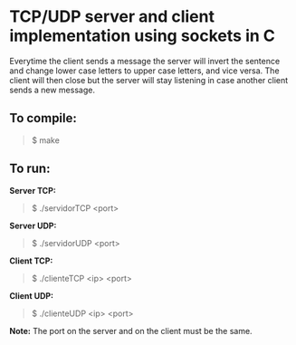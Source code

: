 # TCP/UDP server and client implementation using sockets in C 

Everytime the client sends a message the server will invert the sentence and change lower case letters to upper case letters, and vice versa. The client will then close but the server will stay listening in case another client sends a new message.

## To compile:
> $ make
## To run:
<b>Server TCP:</b> <br>

> $ ./servidorTCP \<port\>

<b>Server UDP:</b>

> $ ./servidorUDP \<port\>
  
<b>Client TCP:</b>

> $ ./clienteTCP \<ip\> \<port\>

<b>Client UDP:</b>

> $ ./clienteUDP \<ip\> \<port\>
  
<b>Note:</b> The port on the server and on the client must be the same.
